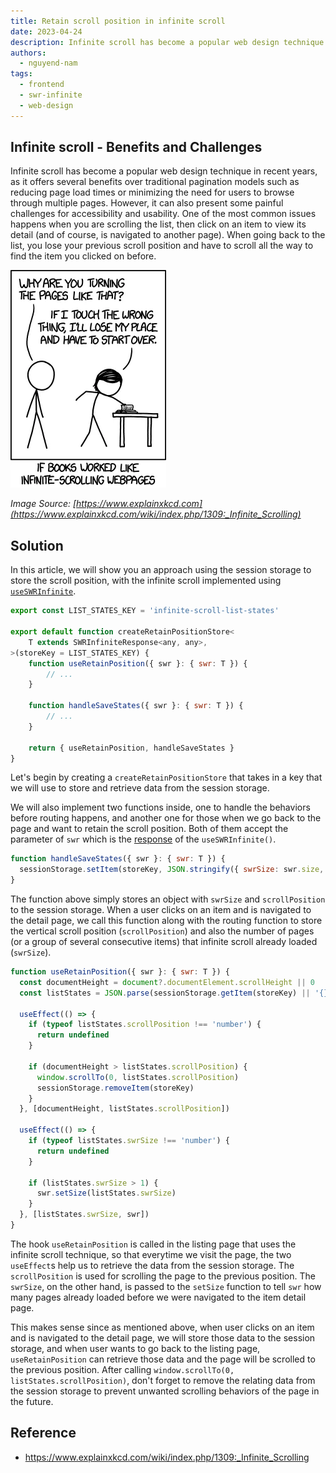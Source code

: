 ```yaml
---
title: Retain scroll position in infinite scroll
date: 2023-04-24
description: Infinite scroll has become a popular web design technique in recent years, as it offers several benefits over traditional pagination models. However, it can also present some painful challenges for accessibility and usability.
authors:
  - nguyend-nam
tags:
  - frontend
  - swr-infinite
  - web-design
---
```


## Infinite scroll - Benefits and Challenges

Infinite scroll has become a popular web design technique in recent years, as it offers several benefits over traditional pagination models such as reducing page load times or minimizing the need for users to browse through multiple pages. However, it can also present some painful challenges for accessibility and usability. One of the most common issues happens when you are scrolling the list, then click on an item to view its detail (and of course, is navigated to another page). When going back to the list, you lose your previous scroll position and have to scroll all the way to find the item you clicked on before.

![](assets/retain-scroll-position-in-infinite-scroll_infinite_scrolling.webp)

_Image Source: [https://www.explainxkcd.com](https://www.explainxkcd.com/wiki/index.php/1309:_Infinite_Scrolling)_

## Solution

In this article, we will show you an approach using the session storage to store the scroll position, with the infinite scroll implemented using [`useSWRInfinite`](https://swr.vercel.app/docs/pagination.en-US#useswrinfinite).

```javascript
export const LIST_STATES_KEY = 'infinite-scroll-list-states'

export default function createRetainPositionStore<
	T extends SWRInfiniteResponse<any, any>,
>(storeKey = LIST_STATES_KEY) {
	function useRetainPosition({ swr }: { swr: T }) {
		// ...
	}

	function handleSaveStates({ swr }: { swr: T }) {
		// ...
	}

	return { useRetainPosition, handleSaveStates }
}
```

Let's begin by creating a `createRetainPositionStore` that takes in a key that we will use to store and retrieve data from the session storage.

We will also implement two functions inside, one to handle the behaviors before routing happens, and another one for those when we go back to the page and want to retain the scroll position. Both of them accept the parameter of `swr` which is the [response](https://swr.vercel.app/docs/pagination.en-US#return-values) of the `useSWRInfinite()`.

```javascript
function handleSaveStates({ swr }: { swr: T }) {
  sessionStorage.setItem(storeKey, JSON.stringify({ swrSize: swr.size, scrollPosition: window.scrollY }))
}
```

The function above simply stores an object with `swrSize` and `scrollPosition` to the session storage. When a user clicks on an item and is navigated to the detail page, we call this function along with the routing function to store the vertical scroll position (`scrollPosition`) and also the number of pages (or a group of several consecutive items) that infinite scroll already loaded (`swrSize`).

```javascript
function useRetainPosition({ swr }: { swr: T }) {
  const documentHeight = document?.documentElement.scrollHeight || 0
  const listStates = JSON.parse(sessionStorage.getItem(storeKey) || '{}')

  useEffect(() => {
    if (typeof listStates.scrollPosition !== 'number') {
      return undefined
    }

    if (documentHeight > listStates.scrollPosition) {
      window.scrollTo(0, listStates.scrollPosition)
      sessionStorage.removeItem(storeKey)
    }
  }, [documentHeight, listStates.scrollPosition])

  useEffect(() => {
    if (typeof listStates.swrSize !== 'number') {
      return undefined
    }

    if (listStates.swrSize > 1) {
      swr.setSize(listStates.swrSize)
    }
  }, [listStates.swrSize, swr])
}
```

The hook `useRetainPosition` is called in the listing page that uses the infinite scroll technique, so that everytime we visit the page, the two `useEffect`s help us to retrieve the data from the session storage. The `scrollPosition` is used for scrolling the page to the previous position. The `swrSize`, on the other hand, is passed to the `setSize` function to tell `swr` how many pages already loaded before we were navigated to the item detail page.

This makes sense since as mentioned above, when user clicks on an item and is navigated to the detail page, we will store those data to the session storage, and when user wants to go back to the listing page, `useRetainPosition` can retrieve those data and the page will be scrolled to the previous position. After calling `window.scrollTo(0, listStates.scrollPosition)`, don't forget to remove the relating data from the session storage to prevent unwanted scrolling behaviors of the page in the future.

## Reference

- https://www.explainxkcd.com/wiki/index.php/1309:_Infinite_Scrolling
